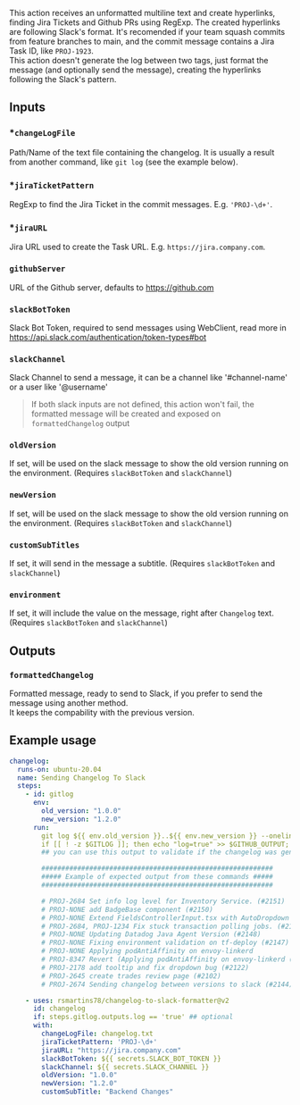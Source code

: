 This action receives an unformatted multiline text and create hyperlinks, finding Jira Tickets and Github PRs using RegExp. The created hyperlinks are following Slack's format. It's recomended if your team squash commits from feature branches to main, and the commit message contains a Jira Task ID, like `PROJ-1923`.  
This action doesn't generate the log between two tags, just format the message (and optionally send the message), creating the hyperlinks following the Slack's pattern.

## Inputs

### \*`changeLogFile`

Path/Name of the text file containing the changelog. It is usually a result from another command, like `git log` (see the example below).

### \*`jiraTicketPattern`

RegExp to find the Jira Ticket in the commit messages. E.g. `'PROJ-\d+'`.

### \*`jiraURL`

Jira URL used to create the Task URL. E.g. `https://jira.company.com`.

### `githubServer`

URL of the Github server, defaults to https://github.com

### `slackBotToken`

Slack Bot Token, required to send messages using WebClient, read more in https://api.slack.com/authentication/token-types#bot

### `slackChannel`

Slack Channel to send a message, it can be a channel like '#channel-name' or a user like '@username'

> If both slack inputs are not defined, this action won't fail, the formatted message will be created and exposed on `formattedChangelog` output

### `oldVersion`

If set, will be used on the slack message to show the old version running on the environment. (Requires `slackBotToken` and `slackChannel`)

### `newVersion`

If set, will be used on the slack message to show the old version running on the environment. (Requires `slackBotToken` and `slackChannel`)

### `customSubTitles`

If set, it will send in the message a subtitle. (Requires `slackBotToken` and `slackChannel`)

### `environment`

If set, it will include the value on the message, right after `Changelog` text. (Requires `slackBotToken` and `slackChannel`)

## Outputs

### `formattedChangelog`

Formatted message, ready to send to Slack, if you prefer to send the message using another method.  
It keeps the compability with the previous version.

## Example usage

```yaml
changelog:
  runs-on: ubuntu-20.04
  name: Sending Changelog To Slack
  steps:
    - id: gitlog
      env:
        old_version: "1.0.0"
        new_version: "1.2.0"
      run:
        git log ${{ env.old_version }}..${{ env.new_version }} --oneline | cut -f 2- -d ' ' > changelog.txt
        if [[ ! -z $GITLOG ]]; then echo "log=true" >> $GITHUB_OUTPUT; fi
        ## you can use this output to validate if the changelog was generated before following with the workflow

        ##########################################################
        ##### Example of expected output from these commands #####
        ##########################################################

        # PROJ-2684 Set info log level for Inventory Service. (#2151)
        # PROJ-NONE add BadgeBase component (#2150)
        # PROJ-NONE Extend FieldsControllerInput.tsx with AutoDropdown (#2134)
        # PROJ-2684, PROJ-1234 Fix stuck transaction polling jobs. (#2143)
        # PROJ-NONE Updating Datadog Java Agent Version (#2148)
        # PROJ-NONE Fixing environment validation on tf-deploy (#2147)
        # PROJ-NONE Applying podAntiAffinity on envoy-linkerd
        # PROJ-8347 Revert (Applying podAntiAffinity on envoy-linkerd (#1445)) (#2145)
        # PROJ-2178 add tooltip and fix dropdown bug (#2122)
        # PROJ-2645 create trades review page (#2102)
        # PROJ-2674 Sending changelog between versions to slack (#2144)

    - uses: rsmartins78/changelog-to-slack-formatter@v2
      id: changelog
      if: steps.gitlog.outputs.log == 'true' ## optional
      with:
        changeLogFile: changelog.txt
        jiraTicketPattern: 'PROJ-\d+'
        jiraURL: "https://jira.company.com"
        slackBotToken: ${{ secrets.SLACK_BOT_TOKEN }}
        slackChannel: ${{ secrets.SLACK_CHANNEL }}
        oldVersion: "1.0.0"
        newVersion: "1.2.0"
        customSubTitle: "Backend Changes"
```
